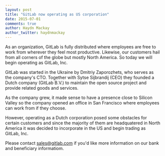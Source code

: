 ```yaml
---
layout: post
title: "GitLab now operating as US corporation"
date: 2015-07-01
comments: true
author: Haydn Mackay
author_twitter: haydnmackay
---
```


As an organization, GitLab is fully distributed where employees are free 
to work from wherever they feel most productive. Likewise, our customers hail 
from all corners of the globe but mostly North America. So today we will begin
operating as GitLab, Inc.

<!-- more -->

GitLab was started in the Ukraine by Dmitriy Zaporozhets, who serves as the
company's CTO. Together with Sytse Sijbrandij (CEO) they founded a Dutch 
company (GitLab B.V.) to maintain the open source project and provide related 
goods and services.

As the company grew, it made sense to have a presence close to Silicon Valley so
the company opened an office in San Francisco where employees can work from if 
they choose.

However, operating as a Dutch corporation posed some obstacles for certain 
customers and since the majority of them are headquatered in North America 
it was decided to incorporate in the US and begin trading as GitLab, Inc.

Please contact sales@gitlab.com if you'd like more information on our bank and 
beneficiary informatiom.